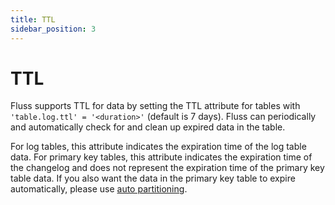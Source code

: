 ```yaml
---
title: TTL
sidebar_position: 3
---
```


<!--
 Licensed to the Apache Software Foundation (ASF) under one
 or more contributor license agreements.  See the NOTICE file
 distributed with this work for additional information
 regarding copyright ownership.  The ASF licenses this file
 to you under the Apache License, Version 2.0 (the
 "License"); you may not use this file except in compliance
 with the License.  You may obtain a copy of the License at

      http://www.apache.org/licenses/LICENSE-2.0

 Unless required by applicable law or agreed to in writing, software
 distributed under the License is distributed on an "AS IS" BASIS,
 WITHOUT WARRANTIES OR CONDITIONS OF ANY KIND, either express or implied.
 See the License for the specific language governing permissions and
 limitations under the License.
-->

# TTL

Fluss supports TTL for data by setting the TTL attribute for tables with `'table.log.ttl' = '<duration>'` (default is 7 days). Fluss can periodically and automatically check for and clean up expired data in the table.

For log tables, this attribute indicates the expiration time of the log table data.
For primary key tables, this attribute indicates the expiration time of the changelog and does not represent the expiration time of the primary key table data. If you also want the data in the primary key table to expire automatically, please use [auto partitioning](partitioning.md).

